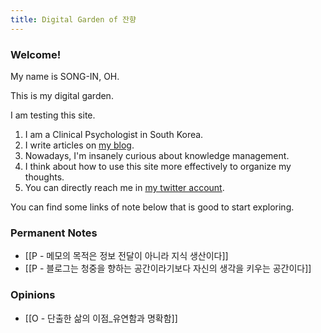 ```yaml
---
title: Digital Garden of 잔향
---
```


### Welcome!

My name is SONG-IN, OH.

This is my digital garden.

I am testing this site.

1. I am a Clinical Psychologist in South Korea.
2. I write articles on [my blog](https://slowdive14.tistory.com/).
3. Nowadays, I'm insanely curious about knowledge management.
4. I think about how to use this site more effectively to organize my thoughts.
5. You can directly reach me in [my twitter account](https://twitter.com/slowdive15).

You can find some links of note below that is good to start exploring.

### Permanent Notes
- [[P - 메모의 목적은 정보 전달이 아니라 지식 생산이다]]
- [[P - 블로그는 청중을 향하는 공간이라기보다 자신의 생각을 키우는 공간이다]]

### Opinions
- [[O - 단출한 삶의 이점_유연함과 명확함]]
